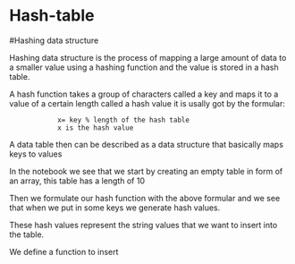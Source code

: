 # Hash-table
 #Hashing data structure 
 
Hashing data structure is the process of mapping a large amount of data to a smaller value using a hashing function and the    value is stored in a hash table.

A hash function takes a group of characters called a key and maps it to a value of a certain length called a hash value it is usally got by the formular:

                x= key % length of the hash table
                x is the hash value
                
A data table then can be described as a data structure that basically maps keys to values

In the notebook we see that we start by creating an empty table in form of an array, this table has a length of 10 

 Then we formulate our hash function with the above formular and we see that when we put in some keys we generate hash values.
 
 These hash values represent the string values that we want to insert into the table.
 
 We define a function to insert 
 
 
 
 
 
 


